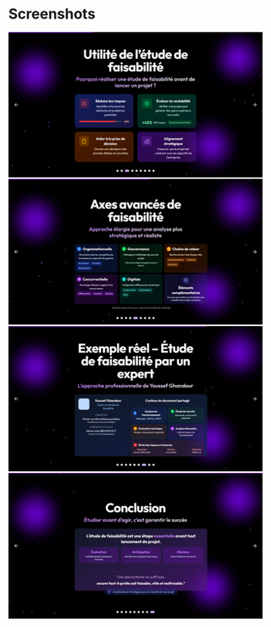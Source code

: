 # Screenshots

![Screenshot 1](public/screenshots/faisabilite1.png)
![Screenshot 2](public/screenshots/faisabilite2.png)
![Screenshot 3](public/screenshots/faisabilite3.png)
![Screenshot 4](public/screenshots/faisabilite4.png)
